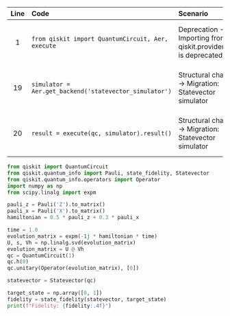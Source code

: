 | Line | Code | Scenario | Reference | Artifact | Refactoring |
| :--: | :--- | :------- | :-------: | :------- | :---------- |
| 1 | `from qiskit import QuantumCircuit, Aer, execute` | Deprecation -> Importing from qiskit.providers.aer is deprecated | qrn_tax_ddbb-084696d9-2c75-437a-8e84-96506e6766aa | Aer | `from qiskit import QuantumCircuit` |
| 19 | `simulator = Aer.get_backend('statevector_simulator')` | Structural change -> Migration: Statevector simulator | qrn_tax_ddbb-09db4543-63a6-47dd-9cd7-097a6f9fe1a8 | Aer, statevector_simulator | (Replaced by `statevector = Statevector(qc)`) |
| 20 | `result = execute(qc, simulator).result()` | Structural change -> Migration: Statevector simulator | qrn_tax_ddbb-09db4543-63a6-47dd-9cd7-097a6f9fe1a8 | execute | (Replaced by `statevector = Statevector(qc)`) |


```python
from qiskit import QuantumCircuit
from qiskit.quantum_info import Pauli, state_fidelity, Statevector
from qiskit.quantum_info.operators import Operator
import numpy as np
from scipy.linalg import expm

pauli_z = Pauli('Z').to_matrix()
pauli_x = Pauli('X').to_matrix()
hamiltonian = 0.5 * pauli_z + 0.3 * pauli_x

time = 1.0
evolution_matrix = expm(-1j * hamiltonian * time)
U, s, Vh = np.linalg.svd(evolution_matrix)
evolution_matrix = U @ Vh
qc = QuantumCircuit(1)
qc.h(0)
qc.unitary(Operator(evolution_matrix), [0])

statevector = Statevector(qc)

target_state = np.array([0, 1])
fidelity = state_fidelity(statevector, target_state)
print(f"Fidelity: {fidelity:.4f}")
```
